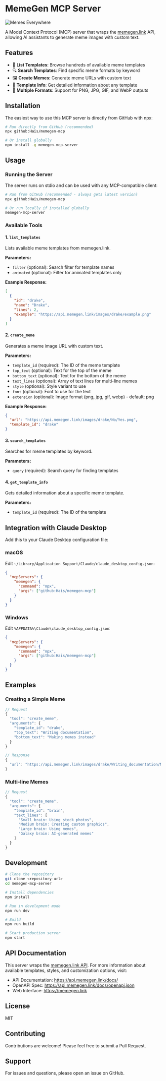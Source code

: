 # MemeGen MCP Server

![Memes Everywhere](https://api.memegen.link/images/buzz/memes/memes_everywhere.webp)

A Model Context Protocol (MCP) server that wraps the [memegen.link](https://memegen.link) API, allowing AI assistants to generate meme images with custom text.

## Features

- 🎨 **List Templates**: Browse hundreds of available meme templates
- 🔍 **Search Templates**: Find specific meme formats by keyword
- 🖼️ **Create Memes**: Generate meme URLs with custom text
- 📝 **Template Info**: Get detailed information about any template
- 🎯 **Multiple Formats**: Support for PNG, JPG, GIF, and WebP outputs

## Installation

The easiest way to use this MCP server is directly from GitHub with npx:

```bash
# Run directly from GitHub (recommended)
npx github:Hais/memegen-mcp

# Or install globally
npm install -g memegen-mcp-server
```

## Usage

### Running the Server

The server runs on stdio and can be used with any MCP-compatible client:

```bash
# Run from GitHub (recommended - always gets latest version)
npx github:Hais/memegen-mcp

# Or run locally if installed globally
memegen-mcp-server
```

### Available Tools

#### 1. `list_templates`
Lists available meme templates from memegen.link.

**Parameters:**
- `filter` (optional): Search filter for template names
- `animated` (optional): Filter for animated templates only

**Example Response:**
```json
[
  {
    "id": "drake",
    "name": "Drake",
    "lines": 2,
    "example": "https://api.memegen.link/images/drake/example.png"
  }
]
```

#### 2. `create_meme`
Generates a meme image URL with custom text.

**Parameters:**
- `template_id` (required): The ID of the meme template
- `top_text` (optional): Text for the top of the meme
- `bottom_text` (optional): Text for the bottom of the meme
- `text_lines` (optional): Array of text lines for multi-line memes
- `style` (optional): Style variant to use
- `font` (optional): Font to use for the text
- `extension` (optional): Image format (png, jpg, gif, webp) - default: png

**Example Response:**
```json
{
  "url": "https://api.memegen.link/images/drake/No/Yes.png",
  "template_id": "drake"
}
```

#### 3. `search_templates`
Searches for meme templates by keyword.

**Parameters:**
- `query` (required): Search query for finding templates

#### 4. `get_template_info`
Gets detailed information about a specific meme template.

**Parameters:**
- `template_id` (required): The ID of the template

## Integration with Claude Desktop

Add this to your Claude Desktop configuration file:

### macOS
Edit `~/Library/Application Support/Claude/claude_desktop_config.json`:

```json
{
  "mcpServers": {
    "memegen": {
      "command": "npx",
      "args": ["github:Hais/memegen-mcp"]
    }
  }
}
```

### Windows
Edit `%APPDATA%\Claude\claude_desktop_config.json`:

```json
{
  "mcpServers": {
    "memegen": {
      "command": "npx",
      "args": ["github:Hais/memegen-mcp"]
    }
  }
}
```

## Examples

### Creating a Simple Meme

```javascript
// Request
{
  "tool": "create_meme",
  "arguments": {
    "template_id": "drake",
    "top_text": "Writing documentation",
    "bottom_text": "Making memes instead"
  }
}

// Response
{
  "url": "https://api.memegen.link/images/drake/Writing_documentation/Making_memes_instead.png"
}
```

### Multi-line Memes

```javascript
// Request
{
  "tool": "create_meme",
  "arguments": {
    "template_id": "brain",
    "text_lines": [
      "Small brain: Using stock photos",
      "Medium brain: Creating custom graphics",
      "Large brain: Using memes",
      "Galaxy brain: AI-generated memes"
    ]
  }
}
```

## Development

```bash
# Clone the repository
git clone <repository-url>
cd memegen-mcp-server

# Install dependencies
npm install

# Run in development mode
npm run dev

# Build
npm run build

# Start production server
npm start
```

## API Documentation

This server wraps the [memegen.link API](https://api.memegen.link/docs/). For more information about available templates, styles, and customization options, visit:

- API Documentation: https://api.memegen.link/docs/
- OpenAPI Spec: https://api.memegen.link/docs/openapi.json
- Web Interface: https://memegen.link

## License

MIT

## Contributing

Contributions are welcome! Please feel free to submit a Pull Request.

## Support

For issues and questions, please open an issue on GitHub.